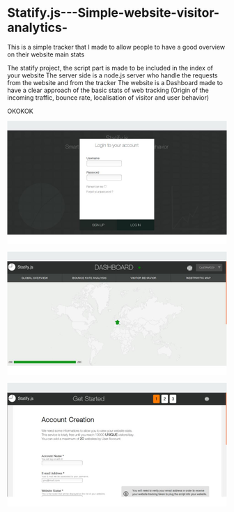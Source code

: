 # Statify.js---Simple-website-visitor-analytics-

This is a simple tracker that I made to allow people to have a good overview on their website main stats


The statify project, the script part is made to be included in the index of your website
The server side is a node.js server who handle the requests from the website and from the tracker
The website is a Dashboard made to have a clear approach of the basic stats of web tracking (Origin of the incoming traffic, bounce rate, localisation of visitor and user behavior)

OKOKOK




![Login webpage](https://github.com/nQuery512/Statify.js---Simple-website-visitor-analytics-/blob/master/screenshots/screenshot_0.jpg)

![Incoming Traffic analytics](https://github.com/nQuery512/Statify.js---Simple-website-visitor-analytics-/blob/master/screenshots/screenshot_2.jpg)

![Registration form](https://github.com/nQuery512/Statify.js---Simple-website-visitor-analytics-/blob/master/screenshots/screenshot_1.jpg)

